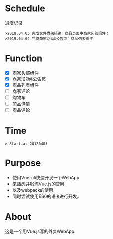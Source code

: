 # Schedule
进度记录
```
>2018.04.03 完成文件骨架搭建；商品页面中商家头部组件；
>2019.04.04 完成商家活动&公告页；商品列表组件

```

# Function
- [x] 商家头部组件
- [x] 商家活动&公告页
- [x] 商品列表组件
- [ ] 商家评论
- [ ] 购物车
- [ ] 商品详情
- [ ] 商品评论

# Time
```
> Start.at 20180403
```

# Purpose
- 使用Vue-cli快速开发一个WebApp
- 来熟悉并锻炼Vue.js的使用
- 以及webpack的使用
- 同时尝试使用ES6的语法进行开发。

# About
这是一个用Vue.js写的外卖WebApp.
